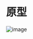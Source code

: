 # 原型

![image](http://024028.oss-cn-hangzhou-zmf.aliyuncs.com/uploads/data_release/jss/c0c60a927ddf99ac2a2fe67f1b5e750e/image.png)

